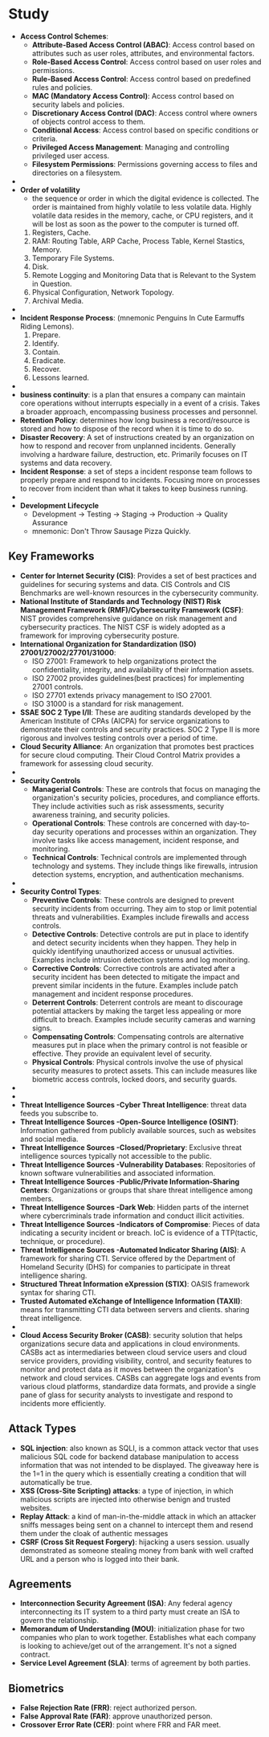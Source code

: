 # Study

- **Access Control Schemes**:
  - **Attribute-Based Access Control (ABAC)**: Access control based on attributes such as user roles, attributes, and environmental factors.
  - **Role-Based Access Control**: Access control based on user roles and permissions.
  - **Rule-Based Access Control**: Access control based on predefined rules and policies.
  - **MAC (Mandatory Access Control)**: Access control based on security labels and policies.
  - **Discretionary Access Control (DAC)**: Access control where owners of objects control access to them.
  - **Conditional Access**: Access control based on specific conditions or criteria.
  - **Privileged Access Management**: Managing and controlling privileged user access.
  - **Filesystem Permissions**: Permissions governing access to files and directories on a filesystem.
-
- **Order of volatility**
  - the sequence or order in which the digital evidence is collected. The order is maintained from highly volatile to less volatile data. Highly volatile data resides in the memory, cache, or CPU registers, and it will be lost as soon as the power to the computer is turned off.
  1. Registers, Cache.
  2. RAM: Routing Table, ARP Cache, Process Table, Kernel Stastics, Memory.
  3. Temporary File Systems.
  4. Disk.
  5. Remote Logging and Monitoring Data that is Relevant to the System in Question.
  6. Physical Configuration, Network Topology.
  7. Archival Media.
-
- **Incident Response Process**: (mnemonic Penguins In Cute Earmuffs Riding Lemons).
  1. Prepare.
  2. Identify.
  3. Contain.
  4. Eradicate.
  5. Recover.
  6. Lessons learned.
-
- **business continuity**: is a plan that ensures a company can maintain core operations without interrupts especially in a event of a crisis. Takes a broader approach, encompassing business processes and personnel.
- **Retention Policy**: determines how long business a record/resource is stored and how to dispose of the record when it is time to do so.
- **Disaster Recovery**: A set of instructions created by an organization on how to respond and recover from unplanned incidents. Generally involving a hardware failure, destruction, etc. Primarily focuses on IT systems and data recovery.
- **Incident Response**: a set of steps a incident response team follows to properly prepare and respond to incidents. Focusing more on processes to recover from incident than what it takes to keep business running.
-
- **Development Lifecycle**
  - Development -> Testing -> Staging -> Production -> Quality Assurance
  - mnemonic: Don't Throw Sausage Pizza Quickly.

## Key Frameworks

- **Center for Internet Security (CIS)**: Provides a set of best practices and guidelines for securing systems and data. CIS Controls and CIS Benchmarks are well-known resources in the cybersecurity community.
- **National Institute of Standards and Technology (NIST) Risk Management Framework (RMF)/Cybersecurity Framework (CSF)**: NIST provides comprehensive guidance on risk management and cybersecurity practices. The NIST CSF is widely adopted as a framework for improving cybersecurity posture.
- **International Organization for Standardization (ISO) 27001/27002/27701/31000**:
  - ISO 27001: Framework to help organizations protect the confidentiality, integrity, and availability of their information assets.
  - ISO 27002 provides guidelines(best practices) for implementing 27001 controls.
  - ISO 27701 extends privacy management to ISO 27001.
  - ISO 31000 is a standard for risk management.
- **SSAE SOC 2 Type I/II**: These are auditing standards developed by the American Institute of CPAs (AICPA) for service organizations to demonstrate their controls and security practices. SOC 2 Type II is more rigorous and involves testing controls over a period of time.
- **Cloud Security Alliance**: An organization that promotes best practices for secure cloud computing. Their Cloud Control Matrix provides a framework for assessing cloud security.
-
- **Security Controls**
  - **Managerial Controls**: These are controls that focus on managing the organization's security policies, procedures, and compliance efforts. They include activities such as risk assessments, security awareness training, and security policies.
  - **Operational Controls**: These controls are concerned with day-to-day security operations and processes within an organization. They involve tasks like access management, incident response, and monitoring.
  - **Technical Controls**: Technical controls are implemented through technology and systems. They include things like firewalls, intrusion detection systems, encryption, and authentication mechanisms.
-
- **Security Control Types**:
  - **Preventive Controls**: These controls are designed to prevent security incidents from occurring. They aim to stop or limit potential threats and vulnerabilities. Examples include firewalls and access controls.
  - **Detective Controls**: Detective controls are put in place to identify and detect security incidents when they happen. They help in quickly identifying unauthorized access or unusual activities. Examples include intrusion detection systems and log monitoring.
  - **Corrective Controls**: Corrective controls are activated after a security incident has been detected to mitigate the impact and prevent similar incidents in the future. Examples include patch management and incident response procedures.
  - **Deterrent Controls**: Deterrent controls are meant to discourage potential attackers by making the target less appealing or more difficult to breach. Examples include security cameras and warning signs.
  - **Compensating Controls**: Compensating controls are alternative measures put in place when the primary control is not feasible or effective. They provide an equivalent level of security.
  - **Physical Controls**: Physical controls involve the use of physical security measures to protect assets. This can include measures like biometric access controls, locked doors, and security guards.
-
-
- **Threat Intelligence Sources -Cyber Threat Intelligence**: threat data feeds you subscribe to.
- **Threat Intelligence Sources -Open-Source Intelligence (OSINT)**: Information gathered from publicly available sources, such as websites and social media.
- **Threat Intelligence Sources -Closed/Proprietary**: Exclusive threat intelligence sources typically not accessible to the public.
- **Threat Intelligence Sources -Vulnerability Databases**: Repositories of known software vulnerabilities and associated information.
- **Threat Intelligence Sources -Public/Private Information-Sharing Centers**: Organizations or groups that share threat intelligence among members.
- **Threat Intelligence Sources -Dark Web**: Hidden parts of the internet where cybercriminals trade information and conduct illicit activities.
- **Threat Intelligence Sources -Indicators of Compromise**: Pieces of data indicating a security incident or breach. IoC is evidence of a TTP(tactic, technique, or procedure).
- **Threat Intelligence Sources -Automated Indicator Sharing (AIS)**: A framework for sharing CTI. Service offered by the Department of Homeland Security (DHS) for companies to participate in threat intelligence sharing.
- **Structured Threat Information eXpression (STIX)**: OASIS framework syntax for sharing CTI.
- **Trusted Automated eXchange of Intelligence Information (TAXII)**: means for transmitting CTI data between servers and clients. sharing threat intelligence.
-
- **Cloud Access Security Broker (CASB)**: security solution that helps organizations secure data and applications in cloud environments. CASBs act as intermediaries between cloud service users and cloud service providers, providing visibility, control, and security features to monitor and protect data as it moves between the organization's network and cloud services. CASBs can aggregate logs and events from various cloud platforms, standardize data formats, and provide a single pane of glass for security analysts to investigate and respond to incidents more efficiently.

## Attack Types

- **SQL injection**: also known as SQLI, is a common attack vector that uses malicious SQL code for backend database manipulation to access information that was not intended to be displayed. The giveaway here is the 1=1 in the query which is essentially creating a condition that will automatically be true.
- **XSS (Cross-Site Scripting) attacks**: a type of injection, in which malicious scripts are injected into otherwise benign and trusted websites.
- **Replay Attack**: a kind of man-in-the-middle attack in which an attacker sniffs messages being sent on a channel to intercept them and resend them under the cloak of authentic messages
- **CSRF (Cross Sit Request Forgery)**: hijacking a users session. usually demonstrated as someone stealing money from bank with well crafted URL and a person who is logged into their bank.

## Agreements

- **Interconnection Security Agreement (ISA)**: Any federal agency interconnecting its IT system to a third party must create an ISA to govern the relationship.
- **Memorandum of Understanding (MOU)**: initialization phase for two companies who plan to work together. Establishes what each company is looking to achieve/get out of the arrangement. It's not a signed contract.
- **Service Level Agreement (SLA)**: terms of agreement by both parties.

## Biometrics

- **False Rejection Rate (FRR)**: reject authorized person.
- **False Approval Rate (FAR)**: approve unauthorized person.
- **Crossover Error Rate (CER)**: point where FRR and FAR meet.
